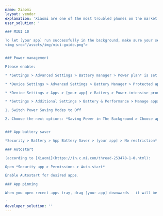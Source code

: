 ```yaml
---
name: Xiaomi
layout: vendor
explanation: 'Xiaomi are one of the most troubled phones on the market. Chinese vendors tend to ignore Android best practices and implement very bizarre custom modifications which make background tasks nearly impossible to run.'
user_solution: '

### MIUI 10

To let [your app] run successfully in the background, make sure your settings look like the following (here for example is Sleep as Android):
<img src="/assets/img/miui-guide.png">


### Power management

Please enable:

* *Settings > Advanced Settings > Battery manager > Power plan* is set to Performance

* *Device Settings > Advanced Settings > Battery Manager > Protected apps* – [your app] needs to be Protected

* *Device Settings > Apps > [your app] > Battery > Power-intensive prompt* and *Keep running after screen off*

* *Settings > Additional Settings > Battery & Performance > Manage apps’ battery usage* and here:

1. Switch Power Saving Modes to Off

2. Choose the next options: *Saving Power in The Background > Choose apps > select [your app] > Background Settings > No restrictions*


### App battery saver

*Security > Battery > App Battery Saver > [your app] > No restriction*

### Autostart

(according to [Xiaomi](https://in.c.mi.com/thread-253478-1-0.html):

Open *Security app > Permissions > Auto-start*

Enable Autostart for desired apps.

### App pinning

When you open recent apps tray, drag [your app] downwards – it will be locked. So even if you clear recent apps it will not clear from the background. Drag downwards again to clear [your app] from the background.

'
developer_solution: ''
---
```

